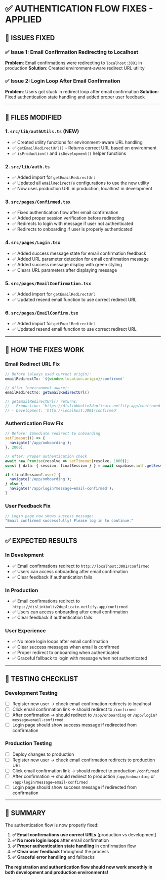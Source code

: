 # ✅ AUTHENTICATION FLOW FIXES - APPLIED

## 🎯 **ISSUES FIXED**

### **✅ Issue 1: Email Confirmation Redirecting to Localhost**
**Problem**: Email confirmations were redirecting to `localhost:3001` in production
**Solution**: Created environment-aware redirect URL utility

### **✅ Issue 2: Login Loop After Email Confirmation**
**Problem**: Users got stuck in redirect loop after email confirmation
**Solution**: Fixed authentication state handling and added proper user feedback

---

## 🔧 **FILES MODIFIED**

### **1. `src/lib/authUtils.ts` (NEW)**
- ✅ Created utility functions for environment-aware URL handling
- ✅ `getEmailRedirectUrl()` - Returns correct URL based on environment
- ✅ `isProduction()` and `isDevelopment()` helper functions

### **2. `src/lib/auth.ts`**
- ✅ Added import for `getEmailRedirectUrl`
- ✅ Updated all `emailRedirectTo` configurations to use the new utility
- ✅ Now uses production URL in production, localhost in development

### **3. `src/pages/Confirmed.tsx`**
- ✅ Fixed authentication flow after email confirmation
- ✅ Added proper session verification before redirecting
- ✅ Redirects to login with message if user not authenticated
- ✅ Redirects to onboarding if user is properly authenticated

### **4. `src/pages/Login.tsx`**
- ✅ Added success message state for email confirmation feedback
- ✅ Added URL parameter detection for email confirmation message
- ✅ Added success message display with green styling
- ✅ Clears URL parameters after displaying message

### **5. `src/pages/EmailConfirmation.tsx`**
- ✅ Added import for `getEmailRedirectUrl`
- ✅ Updated resend email function to use correct redirect URL

### **6. `src/pages/EmailConfirm.tsx`**
- ✅ Added import for `getEmailRedirectUrl`
- ✅ Updated resend email function to use correct redirect URL

---

## 🚀 **HOW THE FIXES WORK**

### **Email Redirect URL Fix**
```typescript
// Before (always used current origin):
emailRedirectTo: `${window.location.origin}/confirmed`

// After (environment-aware):
emailRedirectTo: getEmailRedirectUrl()

// getEmailRedirectUrl() returns:
// - Production: 'https://dislinkboltv2duplicate.netlify.app/confirmed'
// - Development: 'http://localhost:3001/confirmed'
```

### **Authentication Flow Fix**
```typescript
// Before: Immediate redirect to onboarding
setTimeout(() => {
  navigate('/app/onboarding');
}, 2000);

// After: Proper authentication check
await new Promise(resolve => setTimeout(resolve, 1000));
const { data: { session: finalSession } } = await supabase.auth.getSession();

if (finalSession?.user) {
  navigate('/app/onboarding');
} else {
  navigate('/app/login?message=email-confirmed');
}
```

### **User Feedback Fix**
```typescript
// Login page now shows success message:
"Email confirmed successfully! Please log in to continue."
```

---

## ✅ **EXPECTED RESULTS**

### **In Development**
- ✅ Email confirmations redirect to `http://localhost:3001/confirmed`
- ✅ Users can access onboarding after email confirmation
- ✅ Clear feedback if authentication fails

### **In Production**
- ✅ Email confirmations redirect to `https://dislinkboltv2duplicate.netlify.app/confirmed`
- ✅ Users can access onboarding after email confirmation
- ✅ Clear feedback if authentication fails

### **User Experience**
- ✅ No more login loops after email confirmation
- ✅ Clear success messages when email is confirmed
- ✅ Proper redirect to onboarding when authenticated
- ✅ Graceful fallback to login with message when not authenticated

---

## 🧪 **TESTING CHECKLIST**

### **Development Testing**
- [ ] Register new user → check email confirmation redirects to localhost
- [ ] Click email confirmation link → should redirect to `/confirmed`
- [ ] After confirmation → should redirect to `/app/onboarding` or `/app/login?message=email-confirmed`
- [ ] Login page should show success message if redirected from confirmation

### **Production Testing**
- [ ] Deploy changes to production
- [ ] Register new user → check email confirmation redirects to production URL
- [ ] Click email confirmation link → should redirect to production `/confirmed`
- [ ] After confirmation → should redirect to production `/app/onboarding` or `/app/login?message=email-confirmed`
- [ ] Login page should show success message if redirected from confirmation

---

## 🎉 **SUMMARY**

The authentication flow is now properly fixed:

1. **✅ Email confirmations use correct URLs** (production vs development)
2. **✅ No more login loops** after email confirmation
3. **✅ Proper authentication state handling** in confirmation flow
4. **✅ Clear user feedback** throughout the process
5. **✅ Graceful error handling** and fallbacks

**The registration and authentication flow should now work smoothly in both development and production environments!**
